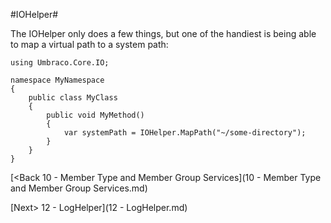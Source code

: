 #IOHelper#

The IOHelper only does a few things, but one of the handiest is being able to map a virtual path to a system path:

```
using Umbraco.Core.IO;

namespace MyNamespace
{
    public class MyClass
    {
        public void MyMethod()
        {
            var systemPath = IOHelper.MapPath("~/some-directory");
        }
    }
}
```

[<Back 10 - Member Type and Member Group Services](10 - Member Type and Member Group Services.md)

[Next> 12 - LogHelper](12 - LogHelper.md)
